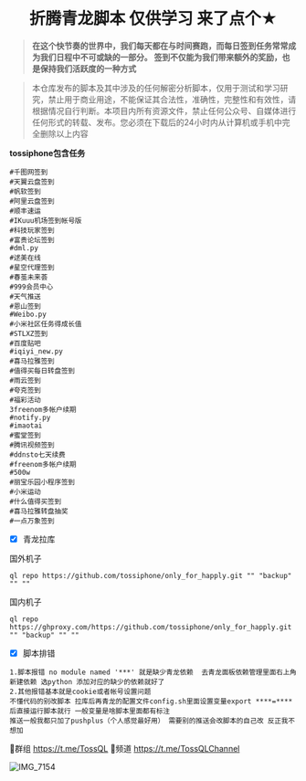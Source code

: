 <div align="center">     
<h1 align="center">折腾青龙脚本 仅供学习 来了点个★</h1>
  
</div>  

> __在这个快节奏的世界中，我们每天都在与时间赛跑，而每日签到任务常常成为我们日程中不可或缺的一部分。
签到不仅能为我们带来额外的奖励，也是保持我们活跃度的一种方式__




> 本仓库发布的脚本及其中涉及的任何解密分析脚本，仅用于测试和学习研究，禁止用于商业用途，不能保证其合法性，准确性，完整性和有效性，请根据情况自行判断。本项目内所有资源文件，禁止任何公众号、自媒体进行任何形式的转载、发布。您必须在下载后的24小时内从计算机或手机中完全删除以上内容
</div>

**tossiphone包含任务**

```
#千图网签到 
#天翼云盘签到 
#帆软签到 
#阿里云盘签到 
#顺丰速运 
#IKuuu机场签到帐号版 
#科技玩家签到 
#富贵论坛签到
#dml.py 
#逑美在线 
#星空代理签到 
#春茧未来荟 
#999会员中心 
#天气推送 
#恩山签到 
#Weibo.py 
#小米社区任务得成长值 
#STLXZ签到 
#百度贴吧 
#iqiyi_new.py 
#喜马拉雅签到 
#值得买每日转盘签到 
#雨云签到
#夸克签到 
#福彩活动 
3freenom多帐户续期 
#notify.py 
#imaotai 
#蜜堂签到 
#腾讯视频签到
#ddnsto七天续费 
#freenom多帐户续期 
#500w 
#丽宝乐园小程序签到 
#小米运动
#什么值得买签到 
#喜马拉雅转盘抽奖
#一点万象签到 
```




- [x] 青龙拉库

国外机子
```
ql repo https://github.com/tossiphone/only_for_happly.git "" "backup" "" ""
```
国内机子
```
ql repo https://ghproxy.com/https://github.com/tossiphone/only_for_happly.git "" "backup" "" ""
```
- [x] 脚本排错

```
1.脚本报错 no module named '***' 就是缺少青龙依赖  去青龙面板依赖管理里面右上角新建依赖 选python 添加对应的缺少的依赖就好了
2.其他报错基本就是cookie或者帐号设置问题 
不懂代码的别改脚本 拉库后再青龙的配置文件config.sh里面设置变量export ****=**** 后直接运行脚本就行 一般变量是啥脚本里面都有标注
推送一般我都只加了pushplus（个人感觉最好用） 需要别的推送会改脚本的自己改 反正我不想加
```
📢群组 https://t.me/TossQL
🎈频道 https://t.me/TossQLChannel

![IMG_7154](https://github.com/user-attachments/assets/a91a4170-52d8-40c2-9523-dc0507fa640b)

